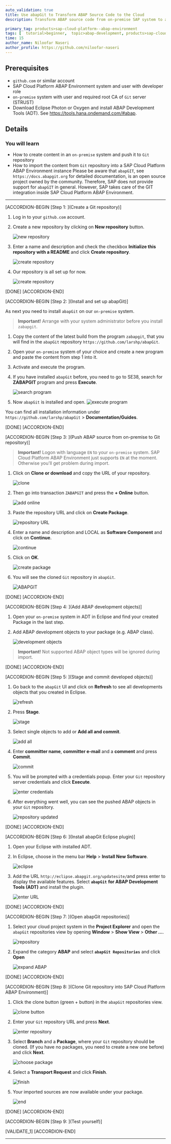 ```yaml
---
auto_validation: true
title: Use abapGit to Transform ABAP Source Code to the Cloud
description: Transform ABAP source code from on-premise SAP system to a SAP Cloud Platform ABAP Environment instance.

primary_tag: products>sap-cloud-platform--abap-environment
tags: [  tutorial>beginner,  topic>abap-development, products>sap-cloud-platform ]
time: 15
author_name: Niloofar Naseri
author_profile: https://github.com/niloofar-naseri
---
```


## Prerequisites  
 - `github.com` or similar account
 - SAP Cloud Platform ABAP Environment system and user with developer role
 - `on-premise` system with user and required root CA of `Git` server (STRUST)
 - Download Eclipse Photon or Oxygen and install ABAP Development Tools (ADT). See <https://tools.hana.ondemand.com/#abap>.


## Details
### You will learn  
  - How to create content in an `on-premise` system and push it to `Git` repository
  - How to import the content from `Git` repository into a SAP Cloud Platform ABAP Environment instance
  Please be aware that `abapGIT`, see `https://docs.abapgit.org` for detailed documentation, is an open source project owned by the community. Therefore, SAP does not provide support for `abapGIT` in general. However, SAP takes care of the GIT integration inside SAP Cloud Platform ABAP Environment.
---

[ACCORDION-BEGIN [Step 1: ](Create a Git repository)]
  1. Log in to your `github.com` account.

  2. Create a new repository by clicking on **New repository** button.

      ![new repository](github1.png)

  3. Enter a name and description and check the checkbox **Initialize this repository with a README** and click **Create repository**.

      ![create repository](github2.png)

  4. Our repository is all set up for now.

      ![create repository](github3.png)

[DONE]
[ACCORDION-END]

[ACCORDION-BEGIN [Step 2: ](Install and set up abapGit)]

  As next you need to install `abapGit` on our `on-premise` system.

> **Important!** Arrange with your system administrator before you install `zabapgit`.

  1. Copy the content of the latest build from the program `zabapgit`, that you will find in the `abapGit` repository `https://github.com/larshp/abapGit`.

  2. Open your `on-premise` system of your choice and create a new program and paste the content from step 1 into it.

  3. Activate and execute the program.

  4. If you have installed `abapGit` before, you need to go to SE38, search for **ZABAPGIT** program and press **Execute**.

      ![search program](abapgit1.png)

  5. Now `abapGit` is installed and open.
      ![execute program](abapgit2.png)

  You can find all installation information under `https://github.com/larshp/abapGit` > **Documentation/Guides**.

[DONE]
[ACCORDION-END]

[ACCORDION-BEGIN [Step 3: ](Push ABAP source from on-premise to Git repository)]

> **Important!** Logon with language `EN` to your `on-premise` system. SAP Cloud Platform ABAP Environment just supports `EN` at the moment. Otherwise you'll get problem during import.

  1. Click on **Clone or download** and copy the URL of your repository.

      ![clone](abapgit3.png)

  2. Then go into transaction `ZABAPGIT` and press the **+ Online** button.

      ![add online](abapgit4.png)

  3. Paste the repository URL and click on **Create Package**.

      ![repository URL](abapgit5.png)

  4. Enter a name and description and LOCAL as **Software Component** and click on **Continue**.

      ![continue](abapgit6.png)

  5. Click on **OK**.

      ![create package](abapgit7.png)

  6. You will see the cloned `Git` repository in `abapGit`.

      ![ABAPGIT](abapgit8.png)

[DONE]
[ACCORDION-END]

[ACCORDION-BEGIN [Step 4: ](Add ABAP development objects)]

  1. Open your `on-premise` system in ADT in Eclipse and find your created Package in the last step.

  2. Add ABAP development objects to your package (e.g. ABAP class).

      ![development objects](abapgit9.png)

> **Important!** Not supported ABAP object types will be ignored during import.


[DONE]
[ACCORDION-END]

[ACCORDION-BEGIN [Step 5: ](Stage and commit developed objects)]

  1. Go back to the `abapGit` UI and click on **Refresh** to see all developments objects that you created in Eclipse.

      ![refresh](abapgit10.png)

  2. Press **Stage**.

      ![stage](abapgit11.png)

  3. Select single objects to add or **Add all and commit**.

      ![add all](abapgit12.png)

  4. Enter **committer name**, **committer e-mail** and a **comment** and press **Commit**.

      ![commit](abapgit13.png)

  5. You will be prompted with a credentials popup. Enter your `Git` repository server credentials and click **Execute**.

      ![enter credentials](abapgit14.png)

  7. After everything went well, you can see the pushed ABAP objects in your `Git` repository.

      ![repository updated](abapgit15.png)

[DONE]
[ACCORDION-END]

[ACCORDION-BEGIN [Step 6: ](Install abapGit Eclipse plugin)]

  1. Open your Eclipse with installed ADT.

  2. In Eclipse, choose in the menu bar **Help** > **Install New Software**.

      ![eclipse](eclipse1.png)

  3. Add the URL `http://eclipse.abapgit.org/updatesite/`and press enter to display the available features. Select **`abapGit`** **for ABAP Development Tools (ADT)** and install the plugin.

      ![enter URL](eclipse2.png)

[DONE]
[ACCORDION-END]

[ACCORDION-BEGIN [Step 7: ](Open abapGit repositories)]

  1. Select your cloud project system in the **Project Explorer** and open the `abapGit` repositories view by opening **Window** > **Show View** > **Other ...**.

      ![repository](eclipse6.png)

  2. Expand the category **ABAP** and select **`abapGit Repositories`** and click **Open**

      ![expand ABAP](eclipse7.png)

[DONE]
[ACCORDION-END]

[ACCORDION-BEGIN [Step 8: ](Clone Git repository into SAP Cloud Platform ABAP Environment)]

  1. Click the clone button (green + button) in the `abapGit` repositories view.

      ![clone button](clone1.png)

  2. Enter your `Git` repository URL and press **Next**.

      ![enter repository](clone2.png)

  3. Select **Branch** and a **Package**, where your `Git` repository should be cloned. (If you have no packages, you need to create a new one before) and click **Next**.

      ![choose package](clone3.png)

  4. Select a **Transport Request** and click **Finish**.

      ![finish](clone4.png)

  5. Your imported sources are now available under your package.

      ![end](clone5.png)

[DONE]
[ACCORDION-END]

[ACCORDION-BEGIN [Step 9: ](Test yourself)]

[VALIDATE_1]
[ACCORDION-END]


---
